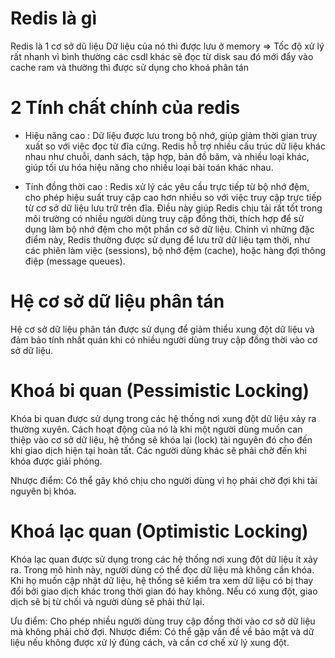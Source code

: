 # Redis là gì

Redis là 1 cơ sở dũ liệu <No SQL>
Dữ liệu của nó thì được lưu ở memory => Tốc độ xử lý rất nhanh
vì bình thường các csdl khác sẽ đọc từ disk sau đó mới đẩy vào cache ram
và thường thì được sử dụng cho khoá phân tán

# 2 Tính chất chính của redis

- Hiệu năng cao : Dữ liệu được lưu trong bộ nhớ, giúp giảm thời gian truy xuất so với việc đọc từ đĩa cứng.
  Redis hỗ trợ nhiều cấu trúc dữ liệu khác nhau như chuỗi, danh sách, tập hợp, bản đồ băm, và nhiều loại khác, giúp tối ưu hóa hiệu năng cho nhiều loại bài toán khác nhau.

- Tính đồng thời cao : Redis xử lý các yêu cầu trực tiếp từ bộ nhớ đệm, cho phép hiệu suất truy cập cao hơn nhiều so với việc truy cập trực tiếp từ cơ sở dữ liệu lưu trữ trên đĩa.
  Điều này giúp Redis chịu tải rất tốt trong môi trường có nhiều người dùng truy cập đồng thời, thích hợp để sử dụng làm bộ nhớ đệm cho một phần cơ sở dữ liệu.
  Chính vì những đặc điểm này, Redis thường được sử dụng để lưu trữ dữ liệu tạm thời, như các phiên làm việc (sessions), bộ nhớ đệm (cache), hoặc hàng đợi thông điệp (message queues).

# Hệ cơ sở dữ liệu phân tán

Hệ cơ sở dữ liệu phân tán được sử dụng để giảm thiểu xung đột dữ liệu và đảm bảo tính nhất quán khi có nhiều người dùng truy cập đồng thời vào cơ sở dữ liệu.

# Khoá bi quan (Pessimistic Locking)

Khóa bi quan được sử dụng trong các hệ thống nơi xung đột dữ liệu xảy ra thường xuyên. Cách hoạt động của nó là khi một người dùng muốn can thiệp vào cơ sở dữ liệu, hệ thống sẽ khóa lại (lock) tài nguyên đó cho đến khi giao dịch hiện tại hoàn tất. Các người dùng khác sẽ phải chờ đến khi khóa được giải phóng.

Nhược điểm: Có thể gây khó chịu cho người dùng vì họ phải chờ đợi khi tài nguyên bị khóa.

# Khoá lạc quan (Optimistic Locking)

Khóa lạc quan được sử dụng trong các hệ thống nơi xung đột dữ liệu ít xảy ra. Trong mô hình này, người dùng có thể đọc dữ liệu mà không cần khóa. Khi họ muốn cập nhật dữ liệu, hệ thống sẽ kiểm tra xem dữ liệu có bị thay đổi bởi giao dịch khác trong thời gian đó hay không. Nếu có xung đột, giao dịch sẽ bị từ chối và người dùng sẽ phải thử lại.

Ưu điểm: Cho phép nhiều người dùng truy cập đồng thời vào cơ sở dữ liệu mà không phải chờ đợi.
Nhược điểm: Có thể gặp vấn đề về bảo mật và dữ liệu nếu không được xử lý đúng cách, và cần cơ chế xử lý xung đột.
